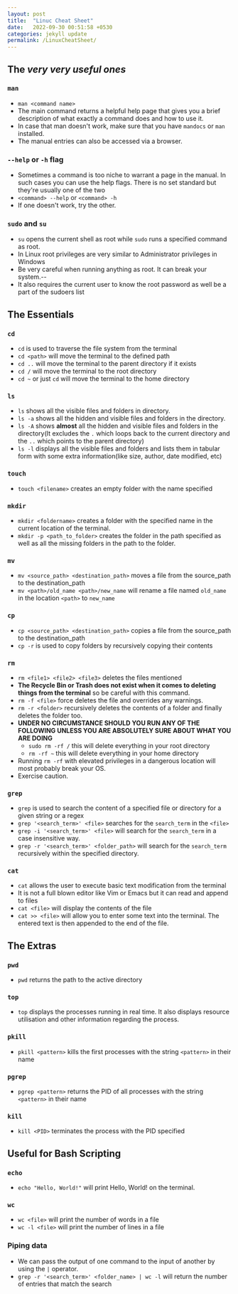 ```yaml
---
layout: post
title:  "Linuc Cheat Sheet"
date:   2022-09-30 00:51:58 +0530
categories: jekyll update
permalink: /LinuxCheatSheet/
---
```

## The *very very useful ones*
### `man`
- `man <command name>`
- The main command returns a helpful help page that gives you a brief description of what exactly a command does and how to use it.
- In case that man doesn't work, make sure that you have `mandocs` or `man` installed.
- The manual entries can also be accessed via a browser.

### `--help` or `-h` flag
 - Sometimes a command is too niche to warrant a page in the manual. In such cases you can use the help flags. There is no set standard but they're usually one of the two
 - `<command> --help` or `<command> -h`
 - If one doesn't work, try the other.
 
### `sudo` and `su` 
- `su` opens the current shell as root while `sudo` runs a specified command as root.
- In Linux root privileges are very similar to Administrator privileges in Windows
- Be very careful when running anything as root. It can break your system.--
- It also requires the current user to know the root password as well be a part of the sudoers list

## The Essentials
### `cd`
- `cd` is used to traverse the file system from the terminal
- `cd <path>` will move the terminal to the defined path
- `cd ..` will move the terminal to the parent directory if it exists
- `cd /` will move the terminal to the root directory
- `cd ~` or just `cd` will move the terminal to the home directory 

### `ls`
- `ls` shows all the visible files and folders in directory. 
- `ls -a` shows all the hidden and visible files and folders in the directory.
- `ls -A` shows **almost** all the hidden and visible files and folders in the directory(It excludes the `.` which loops back to the current directory and the `..` which points to the parent directory)
- `ls -l` displays all the visible files and folders and lists them in tabular form with some extra information(like size, author, date modified, etc)

### `touch`
- `touch <filename>` creates an empty folder with the name specified

### `mkdir`
- `mkdir <foldername>` creates a folder with the specified name in the current location of the terminal.
- `mkdir -p <path_to_folder>` creates the folder in the path specified as well as all the missing folders in the path to the folder.

### `mv`
- `mv <source_path> <destination_path>` moves a file from the source_path to the destination_path
- `mv <path>/old_name <path>/new_name` will rename a file named `old_name` in the location `<path>` to `new_name`
    
### `cp` 
- `cp <source_path> <destination_path>` copies a file from the source_path to the destination_path
- `cp -r` is used to copy folders by recursively copying their contents
    
### `rm` 
- `rm <file1> <file2> <file3>` deletes the files mentioned
- **The Recycle Bin or Trash does not exist when it comes to deleting things from the terminal** so be careful with this command.
- `rm -f <file>` force deletes the file and overrides any warnings.
- `rm -r <folder>` recursively deletes the contents of a folder and finally deletes the folder too.
- **UNDER NO CIRCUMSTANCE SHOULD YOU RUN ANY OF THE FOLLOWING UNLESS YOU ARE ABSOLUTELY SURE ABOUT WHAT YOU ARE DOING**
    - `sudo rm -rf /` this will delete everything in your root directory
    - `rm -rf ~` this will delete everything in your home directory
- Running `rm -rf` with elevated privileges in a dangerous location will most probably break your OS.
- Exercise caution.
   
### `grep`
- `grep` is used to search the content of a specified file or directory for a given string or a regex
- `grep '<search_term>' <file>` searches for the `search_term` in the `<file>`
- `grep -i '<search_term>' <file>` will search for the `search_term` in a case insensitive way.
- `grep -r '<search_term>' <folder_path>` will search for the `search_term` recursively within the specified directory.
    
### `cat`
- `cat` allows the user to execute basic text modification from the terminal
- It is not a full blown editor like Vim or Emacs but it can read and append to files
- `cat <file>` will display the contents of the file 
- `cat >> <file>` will allow you to enter some text into the terminal. The entered text is then appended to the end of the file.

## The Extras
### `pwd`
- `pwd` returns the path to the active directory

### `top`
- `top` displays the processes running in real time. It also displays resource utilisation and other information regarding the process.

### `pkill`
- `pkill <pattern>` kills the first processes with the string `<pattern>` in their name

### `pgrep`
- `pgrep <pattern>` returns the PID of all processes with the string `<pattern>` in their name

### `kill`
- `kill <PID>` terminates the process with the PID specified

## Useful for Bash Scripting

### `echo`
- `echo "Hello, World!"` will print Hello, World! on the terminal.

### `wc`
- `wc <file>` will print the number of words in a file
- `wc -l <file>` will print the number of lines in a file

### Piping data
- We can pass the output of one command to the input of another by using the `|` operator.
- `grep -r '<search_term>' <folder_name> | wc -l` will return the number of entries that match the search
